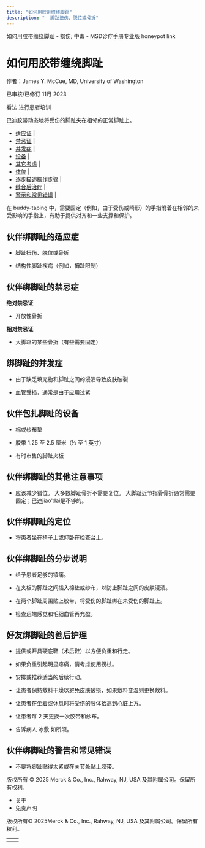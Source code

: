 ```yaml
---
title: "如何用胶带缠绕脚趾"
description: "- 脚趾扭伤、脱位或骨折"
---
```


﻿如何用胶带缠绕脚趾 \- 损伤; 中毒 \- MSD诊疗手册专业版 honeypot link

# 如何用胶带缠绕脚趾

作者：James Y. McCue, MD, University of Washington

已审核/已修订 11月 2023

看法 进行患者培训

巴迪胶带动态地将受伤的脚趾夹在相邻的正常脚趾上。

- [适应证](#适应证_v53030180_zh) \|
- [禁忌证](#禁忌证_v53030187_zh) \|
- [并发症](#并发症_v53030197_zh) \|
- [设备](#设备_v53030204_zh) \|
- [其它考虑](#其它考虑_v53030213_zh) \|
- [体位](#体位_v53030218_zh) \|
- [逐步描述操作步骤](#逐步描述操作步骤_v53030223_zh) \|
- [缝合后治疗](#缝合后治疗_v53030234_zh) \|
- [警示和常见错误](#警示和常见错误_v53030252_zh) \|

在 buddy-taping 中，需要固定（例如，由于受伤或畸形）的手指附着在相邻的未受影响的手指上，有助于提供对齐和一些支撑和保护。

## 伙伴绑脚趾的适应症

- 脚趾扭伤、脱位或骨折

- 结构性脚趾疾病（例如，拇趾限制）


## 伙伴绑脚趾的禁忌症

**绝对禁忌证**

- 开放性骨折


**相对禁忌证**

- 大脚趾的某些骨折（有些需要固定）


## 绑脚趾的并发症

- 由于缺乏填充物和脚趾之间的浸渍导致皮肤破裂

- 血管受损，通常是由于应用过紧


## 伙伴包扎脚趾的设备

- 棉或纱布垫

- 胶带 1.25 至 2.5 厘米（½ 至 1 英寸）

- 有时市售的脚趾夹板


## 伙伴绑脚趾的其他注意事项

- 应该减少错位。 大多数脚趾骨折不需要复位。 大脚趾近节指骨骨折通常需要固定；巴迪jiao'dai是不够的。


## 伙伴绑脚趾的定位

- 将患者坐在椅子上或仰卧在检查台上。


## 伙伴绑脚趾的分步说明

- 给予患者足够的镇痛。

- 在夹板的脚趾之间插入棉垫或纱布，以防止脚趾之间的皮肤浸渍。

- 在两个脚趾周围贴上胶带，将受伤的脚趾绑在未受伤的脚趾上。

- 检查远端感觉和毛细血管再充盈。


## 好友绑脚趾的善后护理

- 提供或开具硬底鞋（术后鞋）以方便负重和行走。

- 如果负重引起明显疼痛，请考虑使用拐杖。

- 安排或推荐适当的后续行动。

- 让患者保持敷料干燥以避免皮肤破损，如果敷料变湿则更换敷料。

- 让患者在坐着或休息时将受伤的肢体抬高到心脏上方。

- 让患者每 2 天更换一次胶带和纱布。

- 告诉病人 冰敷 如所须。


## 伙伴绑脚趾的警告和常见错误

- 不要将脚趾贴得太紧或在关节处贴上胶带。




版权所有 © 2025
Merck & Co., Inc., Rahway, NJ, USA 及其附属公司。保留所有权利。

- 关于
- 免责声明

版权所有© 2025Merck & Co., Inc., Rahway, NJ, USA 及其附属公司。保留所有权利。

|     |     |
| --- | --- |
|  |  |